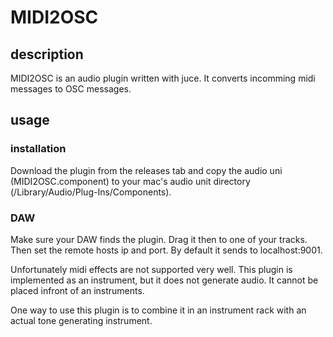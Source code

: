 # MIDI2OSC
## description
MIDI2OSC is an audio plugin written with juce. It converts incomming midi messages to OSC messages. 

## usage
### installation
Download the plugin from the releases tab and copy the audio uni (MIDI2OSC.component) to your mac's audio unit directory (/Library/Audio/Plug-Ins/Components).

### DAW
Make sure your DAW finds the plugin. Drag it then to one of your tracks. Then set the remote hosts ip and port. By default it sends to localhost:9001.

Unfortunately midi effects are not supported very well.
This plugin is implemented as an instrument, but it does not generate audio. It cannot be placed infront of an instruments. 

One way to use this plugin is to combine it in an instrument rack with an actual tone generating instrument.